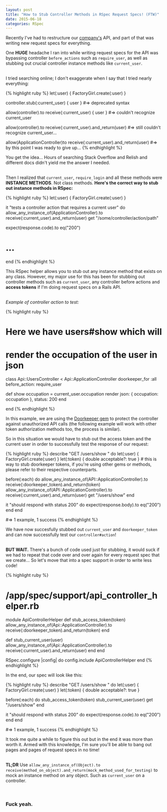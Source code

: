 ```yaml
---
layout: post
title: "How to Stub Controller Methods in RSpec Request Specs! (FTW)"
date: 2015-06-18
categories: RSpec
---
```


Recently I've had to restructure our [company's][fitplan] API, and part of that was writing new request specs for everything.

One <strong>HUGE</strong> headache I ran into while writing request specs for the API was bypassing controller `before_actions` such as `require_user`, as well as stubbing out crucial controller instance methods like `current_user`.
<br><br>

I tried searching online; I don't exaggerate when I say that I tried nearly everything:

{% highlight ruby %}
let(:user) { FactoryGirl.create(:user) }

controller.stub(:current_user) { user }
#=> deprecated syntax

allow(controller).to receive(:current_user) { user }
#=> couldn't recognize current_user

allow(controller).to receive(:current_user).and_return(user) 
#=> still couldn't recognize current_user...

allow(ApplicationController)to receive(:current_user).and_return(user)
#=> by this point I was ready to give up...
{% endhighlight %}

You get the idea... Hours of searching Stack Overflow and Relish and different docs didn't yield me the answer I needed.
<br><br>

Then I realized that `current_user`, `require_login` and all these methods were <strong>INSTANCE METHODS</strong>. Not class methods. <strong>Here's the correct way to stub out instance methods in RSpec:</strong>

{% highlight ruby %}
let(:user) { FactoryGirl.create(:user) }

it "tests a controller action that requires a current user" do
  allow_any_instance_of(ApplicationController).to receive(:current_user).and_return(user)
  get "/some/controller/action/path"

  expect(response.code).to eq("200")
  # ...
end
{% endhighlight %}

This RSpec helper allows you to stub out any instance method that exists on any class. However, my major use for this has been for stubbing out controller methods such as `current_user`, any controller before actions and <strong>access tokens</strong> if I'm doing request specs on a Rails API.
<br><br>

<em>Example of controller action to test:</em>

{% highlight ruby %}
# Here we have users#show which will 
# render the occupation of the user in json

class Api::UsersController < Api::ApplicationController
  doorkeeper_for :all
  before_action: require_user

  def show
    occupation = current_user.occupation
    render json: { occupation: occupation }, status: 200
  end

end
{% endhighlight %}
<br>

In this example, we are using the [Doorkeeper gem][doorkeeper] to protect the controller against unauthorized API calls (the following example will work with other token authorization methods too, the process is similar).

So in this situation we would have to stub out the access token and the current user in order to successfully test the response of our request:

{% highlight ruby %}
describe "GET /users/show " do
  let(:user) { FactoryGirl.create(:user) }
  let(:token) { double acceptable?: true } # this is way to stub doorkeeper tokens, if you're using other gems or methods, please refer to their respective counterparts.

  before(:each) do
    allow_any_instance_of(API::ApplicationController).to receive(:doorkeeper_token).and_return(token)
    allow_any_instance_of(API::ApplicationController).to receive(:current_user).and_return(user)
    get "/users/show"
  end

  it "should respond with status 200" do
    expect(response.body).to eq("200")
  end
end

#=> 1 example, 1 success
{% endhighlight %}

We have now succesfully stubbed out `current_user` and `doorkeeper_token` and can now successfully test our `controller#action`!
<br><br>

<strong>BUT WAIT.</strong> There's a bunch of code used just for stubbing, it would suck if we had to repeat that code over and over again for every request spec that we create... So let's move that into a spec support in order to write less code!

{% highlight ruby %}
# /app/spec/support/api_controller_helper.rb

module ApiControllerHelper
  def stub_access_token(token)
    allow_any_instance_of(Api::ApplicationController).to receive(:doorkeeper_token).and_return(token)
  end

  def stub_current_user(user)
    allow_any_instance_of(Api::ApplicationController).to receive(:current_user).and_return(user)
  end
end

RSpec.configure |config| do
  config.include ApiControllerHelper
end
{% endhighlight %}
<br>

In the end, our spec will look like this:

{% highlight ruby %}
describe "GET /users/show " do
  let(:user) { FactoryGirl.create(:user) }
  let(:token) { double acceptable?: true }

  before(:each) do
    stub_access_token(token)
    stub_current_user(user)
    get "/users/show"
  end

  it "should respond with status 200" do
    expect(response.code).to eq("200")
  end
end

#=> 1 example, 1 success
{% endhighlight %}
<br>

It took me quite a while to figure this out but in the end it was more than worth it. Armed with this knowledge, I'm sure you'll be able to bang out pages and pages of request specs in no time!
<br><br>

<strong>TL;DR</strong> Use `allow_any_instance_of(Object).to receive(method_on_object).and_return(mock_method_used_for_testing)` to mock an instance method on any object. Such as `current_user` on a controller.
<br><br><br>

<h3><strong>Fuck yeah.</strong></h3>



[fitplan]: http://fitplan.io
[doorkeeper]: https://github.com/doorkeeper-gem/doorkeeper